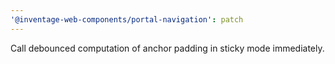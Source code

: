 ```yaml
---
'@inventage-web-components/portal-navigation': patch
---
```


Call debounced computation of anchor padding in sticky mode immediately.
